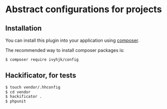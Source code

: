 # Abstract configurations for projects

## Installation

You can install this plugin into your application using [composer](http://getcomposer.org).

The recommended way to install composer packages is:

``` bash
$ composer require ivyhjk/config
```

## Hackificator, for tests

``` bash
$ touch vendor/.hhconfig
$ cd vendor
$ hackificator .
$ phpunit
```
